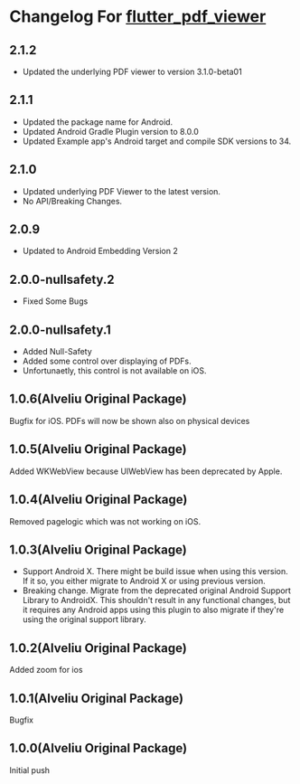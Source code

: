 # Changelog For [flutter_pdf_viewer](https://pub.dev/packages/flutter_pdf_viewer)

## 2.1.2
- Updated the underlying PDF viewer to version 3.1.0-beta01

## 2.1.1

- Updated the package name for Android.
- Updated Android Gradle Plugin version to 8.0.0
- Updated Example app's Android target and compile SDK versions to 34.

## 2.1.0

- Updated underlying PDF Viewer to the latest version.
- No API/Breaking Changes.

## 2.0.9

- Updated to Android Embedding Version 2

## 2.0.0-nullsafety.2

- Fixed Some Bugs

## 2.0.0-nullsafety.1

- Added Null-Safety
- Added some control over displaying of PDFs.
- Unfortunaetly, this control is not available on iOS.

## 1.0.6(Alveliu Original Package)

Bugfix for iOS. PDFs will now be shown also on physical devices

## 1.0.5(Alveliu Original Package)

Added WKWebView because UIWebView has been deprecated by Apple.

## 1.0.4(Alveliu Original Package)

Removed pagelogic which was not working on iOS.

## 1.0.3(Alveliu Original Package)

- Support Android X. There might be build issue when using this version. If it so, you either migrate to Android X or using previous version.
- Breaking change. Migrate from the deprecated original Android Support Library to AndroidX. This shouldn't result in any functional changes, but it requires any Android apps using this plugin to also migrate if they're using the original support library.

## 1.0.2(Alveliu Original Package)

Added zoom for ios

## 1.0.1(Alveliu Original Package)

Bugfix

## 1.0.0(Alveliu Original Package)

Initial push
